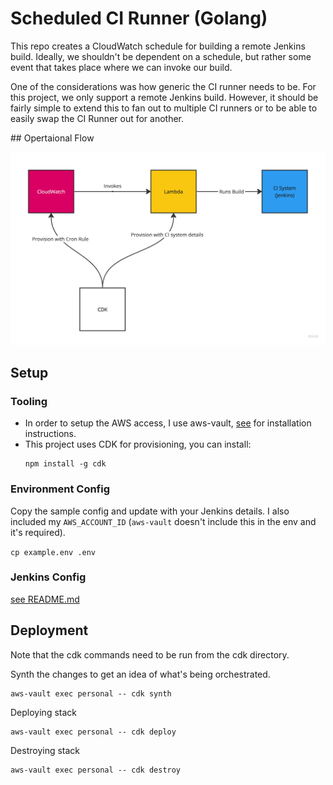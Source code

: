 # Scheduled CI Runner (Golang)

This repo creates a CloudWatch schedule for building a remote Jenkins build. Ideally, we shouldn't be dependent on a schedule, but rather some event that takes place where we can invoke our build.

One of the considerations was how generic the CI runner needs to be. For this project, we only support a remote Jenkins build. However, it should be fairly simple to extend this to fan out to multiple CI runners or to be able to easily swap the CI Runner out for another.

## Opertaional Flow

![alt operational flow diagram](static/flow.jpg "Operational flow")

## Setup

### Tooling

* In order to setup the AWS access, I use aws-vault, [see](https://github.com/99designs/aws-vault) for installation instructions.
* This project uses CDK for provisioning, you can install:
    ```
    npm install -g cdk
    ```
### Environment Config

Copy the sample config and update with your Jenkins details. I also included my `AWS_ACCOUNT_ID` (`aws-vault` doesn't include this in the env and it's required).

`cp example.env .env`

### Jenkins Config

[see README.md](jenkins/README.md)

## Deployment

Note that the cdk commands need to be run from the cdk directory.

Synth the changes to get an idea of what's being orchestrated.
```
aws-vault exec personal -- cdk synth
```

Deploying stack
```
aws-vault exec personal -- cdk deploy
```

Destroying stack
```
aws-vault exec personal -- cdk destroy
```